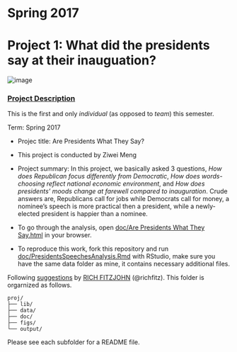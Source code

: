 # Spring 2017
# Project 1: What did the presidents say at their inauguation?

![image](figs/title.jpg)

### [Project Description](doc/)
This is the first and only *individual* (as opposed to *team*) this semester. 

Term: Spring 2017

+ Projec title: Are Presidents What They Say?
+ This project is conducted by Ziwei Meng

+ Project summary: In this project, we basically asked 3 questions, *How does Republican focus differently from Democratic*, *How does words-choosing reflect national economic environment*, and *How does presidents’ moods change at farewell compared to inauguration*. Crude answers are, Republicans call for jobs while Democrats call for money, a nominee’s speech is more practical then a president, while a newly-elected president is happier than a nominee. 

+ To go through the analysis, open <a href="https://github.com/TZstatsADS/Spr2017-Proj1-ZiweiMeng/blob/master/doc/Are%20Presidents%20What%20They%20Say.html">doc/Are Presidents What They Say.html</a> in your browser.
+ To reproduce this work, fork this repository and run <a href="https://github.com/TZstatsADS/Spr2017-Proj1-ZiweiMeng/blob/master/doc/PresidentsSpeechesAnalysis.Rmd">doc/PresidentsSpeechesAnalysis.Rmd</a> with RStudio, make sure you have the same data folder as mine, it contains necessary additional files.


Following [suggestions](http://nicercode.github.io/blog/2013-04-05-projects/) by [RICH FITZJOHN](http://nicercode.github.io/about/#Team) (@richfitz). This folder is orgarnized as follows.

```
proj/
├── lib/
├── data/
├── doc/
├── figs/
└── output/
```

Please see each subfolder for a README file.
